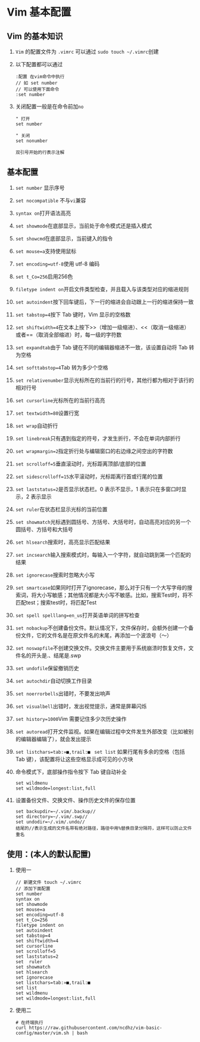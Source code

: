 # Vim 基本配置

## Vim 的基本知识

1. `Vim` 的配置文件为 `.vimrc` 可以通过
`sudo touch ~/.vimrc`创建
2. 以下配置都可以通过

    ```
    :配置 在vim命令中执行
    // 如 set number
    // 可以使用下面命令
    :set number
    ```

3. 关闭配置一般是在命令前加`no`

    ```
    " 打开
    set number
    
    " 关闭
    set nonumber
    
    双引号开始的行表示注解
    ```

## 基本配置

1. `set number` 显示序号
2. `set nocompatible` 不与`vi`兼容
3. `syntax on`打开语法高亮
4. `set showmode`在底部显示，当前处于命令模式还是插入模式
5. `set showcmd`在底部显示，当前键入的指令
6. `set mouse=a`支持使用鼠标
7. `set encoding=utf-8`使用 utf-8 编码
8. `set t_Co=256`启用256色
9. `filetype indent on`开启文件类型检查，并且载入与该类型对应的缩进规则
10. `set autoindent`按下回车键后，下一行的缩进会自动跟上一行的缩进保持一致
11. `set tabstop=4`按下 Tab 键时，Vim 显示的空格数
12. `set shiftwidth=4`在文本上按下>>（增加一级缩进）、<<（取消一级缩进）或者==（取消全部缩进）时，每一级的字符数
13. `set expandtab`由于 Tab 键在不同的编辑器缩进不一致，该设置自动将 Tab 转为空格
14. `set softtabstop=4`Tab 转为多少个空格
15. `set relativenumber`显示光标所在的当前行的行号，其他行都为相对于该行的相对行号
16. `set cursorline`光标所在的当前行高亮
17. `set textwidth=80`设置行宽
18. `set wrap`自动折行
19. `set linebreak`只有遇到指定的符号，才发生折行，不会在单词内部折行
20. `set wrapmargin=2`指定折行处与编辑窗口的右边缘之间空出的字符数
21. `set scrolloff=5`垂直滚动时，光标距离顶部/底部的位置
22. `set sidescrolloff=15`水平滚动时，光标距离行首或行尾的位置
23. `set laststatus=2`是否显示状态栏。0 表示不显示，1 表示只在多窗口时显示，2 表示显示
24. `set ruler`在状态栏显示光标的当前位置
25. `set showmatch`光标遇到圆括号、方括号、大括号时，自动高亮对应的另一个圆括号、方括号和大括号
26. `set hlsearch`搜索时，高亮显示匹配结果
27. `set incsearch`输入搜索模式时，每输入一个字符，就自动跳到第一个匹配的结果
28. `set ignorecase`搜索时忽略大小写
29. `set smartcase`如果同时打开了ignorecase，那么对于只有一个大写字母的搜索词，将大小写敏感；其他情况都是大小写不敏感。比如，搜索Test时，将不匹配test；搜索test时，将匹配Test
30. `set spell spelllang=en_us`打开英语单词的拼写检查
31. `set nobackup`不创建备份文件。默认情况下，文件保存时，会额外创建一个备份文件，它的文件名是在原文件名的末尾，再添加一个波浪号（〜）
32. `set noswapfile`不创建交换文件。交换文件主要用于系统崩溃时恢复文件，文件名的开头是.、结尾是.swp
33. `set undofile`保留撤销历史
34. `set autochdir`自动切换工作目录
35. `set noerrorbells`出错时，不要发出响声
36. `set visualbell`出错时，发出视觉提示，通常是屏幕闪烁
37. `set history=1000`Vim 需要记住多少次历史操作
38. `set autoread`打开文件监视。如果在编辑过程中文件发生外部改变（比如被别的编辑器编辑了），就会发出提示
39. `set listchars=tab:»■,trail:■
` `set list` 如果行尾有多余的空格（包括 Tab 键），该配置将让这些空格显示成可见的小方块
40. 命令模式下，底部操作指令按下 Tab 键自动补全

    ```
    set wildmenu
    set wildmode=longest:list,full
    ```

41. 设置备份文件、交换文件、操作历史文件的保存位置

    ```
    set backupdir=~/.vim/.backup//  
    set directory=~/.vim/.swp//
    set undodir=~/.vim/.undo// 
    结尾的//表示生成的文件名带有绝对路径，路径中用%替换目录分隔符，这样可以防止文件重名
    ```

## 使用：(本人的默认配置)

1. 使用一

    ```
    // 新建文件 touch ~/.vimrc
    // 添加下面配置
    set number
    syntax on
    set showmode
    set mouse=a
    set encoding=utf-8
    set t_Co=256
    filetype indent on
    set autoindent
    set tabstop=4
    set shiftwidth=4
    set cursorline
    set scrolloff=5
    set laststatus=2
    set  ruler
    set showmatch
    set hlsearch
    set ignorecase
    set listchars=tab:»■,trail:■
    set list
    set wildmenu
    set wildmode=longest:list,full
    ```

2. 使用二

    ```shell
    # 在终端执行
    curl https://raw.githubusercontent.com/ncdhz/vim-basic-config/master/vim.sh | bash
    ```
